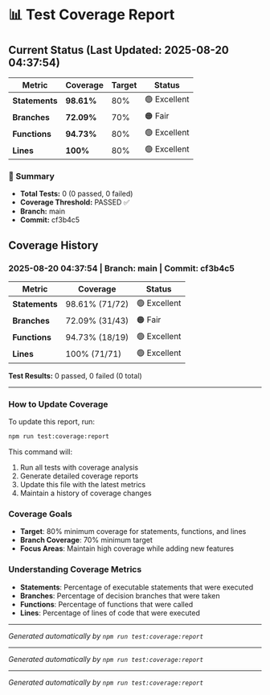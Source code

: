 # 📊 Test Coverage Report

## Current Status (Last Updated: 2025-08-20 04:37:54)

| Metric | Coverage | Target | Status |
|--------|----------|---------|--------|
| **Statements** | **98.61%** | 80% | 🟢 Excellent |
| **Branches** | **72.09%** | 70% | 🟠 Fair |
| **Functions** | **94.73%** | 80% | 🟢 Excellent |
| **Lines** | **100%** | 80% | 🟢 Excellent |

### 🎯 Summary
- **Total Tests:** 0 (0 passed, 0 failed)
- **Coverage Threshold:** PASSED ✅
- **Branch:** main
- **Commit:** cf3b4c5

## Coverage History

### 2025-08-20 04:37:54 | Branch: main | Commit: cf3b4c5

| Metric | Coverage | Status |
|--------|----------|--------|
| **Statements** | 98.61% (71/72) | 🟢 Excellent |
| **Branches** | 72.09% (31/43) | 🟠 Fair |
| **Functions** | 94.73% (18/19) | 🟢 Excellent |
| **Lines** | 100% (71/71) | 🟢 Excellent |

**Test Results:** 0 passed, 0 failed (0 total)

---
### How to Update Coverage

To update this report, run:
```bash
npm run test:coverage:report
```

This command will:
1. Run all tests with coverage analysis
2. Generate detailed coverage reports
3. Update this file with the latest metrics
4. Maintain a history of coverage changes

### Coverage Goals

- **Target**: 80% minimum coverage for statements, functions, and lines
- **Branch Coverage**: 70% minimum target
- **Focus Areas**: Maintain high coverage while adding new features

### Understanding Coverage Metrics

- **Statements**: Percentage of executable statements that were executed
- **Branches**: Percentage of decision branches that were taken
- **Functions**: Percentage of functions that were called
- **Lines**: Percentage of lines of code that were executed

---
*Generated automatically by `npm run test:coverage:report`*


---
*Generated automatically by `npm run test:coverage:report`*


---
*Generated automatically by `npm run test:coverage:report`*
